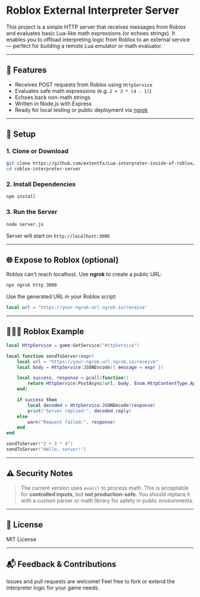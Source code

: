 # Roblox External Interpreter Server

This project is a simple HTTP server that receives messages from Roblox and evaluates basic Lua-like math expressions (or echoes strings). It enables you to offload interpreting logic from Roblox to an external service — perfect for building a remote Lua emulator or math evaluator.

---

## 🚀 Features

* Receives POST requests from Roblox using `HttpService`
* Evaluates safe math expressions (e.g. `2 + 3 * (4 - 1)`)
* Echoes back non-math strings
* Written in Node.js with Express
* Ready for local testing or public deployment via [ngrok](https://ngrok.com)

---

## 💠 Setup

### 1. Clone or Download

```bash
git clone https://github.com/extentfx/Lua-interpreter-inside-of-roblox/server.js
cd roblox-interpreter-server
```

### 2. Install Dependencies

```bash
npm install
```

### 3. Run the Server

```bash
node server.js
```

Server will start on `http://localhost:3000`

---

## 🌐 Expose to Roblox (optional)

Roblox can't reach localhost. Use **ngrok** to create a public URL:

```bash
npx ngrok http 3000
```

Use the generated URL in your Roblox script:

```lua
local url = "https://your-ngrok-url.ngrok.io/receive"
```

---

## 🧏🏻‍💻 Roblox Example

```lua
local HttpService = game:GetService("HttpService")

local function sendToServer(expr)
	local url = "https://your-ngrok-url.ngrok.io/receive"
	local body = HttpService:JSONEncode({ message = expr })

	local success, response = pcall(function()
		return HttpService:PostAsync(url, body, Enum.HttpContentType.ApplicationJson)
	end)

	if success then
		local decoded = HttpService:JSONDecode(response)
		print("Server replied:", decoded.reply)
	else
		warn("Request failed:", response)
	end
end

sendToServer("2 + 3 * 4")
sendToServer("Hello, server!")
```

---

## ⚠️ Security Notes

> The current version uses `eval()` to process math. This is acceptable for **controlled inputs**, but **not production-safe**. You should replace it with a custom parser or math library for safety in public environments.

---

## 📄 License

MIT License

---

## 📬 Feedback & Contributions

Issues and pull requests are welcome! Feel free to fork or extend the interpreter logic for your game needs.
